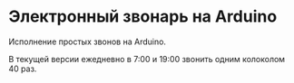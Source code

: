 # Электронный звонарь на Arduino

Исполнение простых звонов на Arduino.

В текущей версии ежедневно в 7:00 и 19:00 звонить одним колоколом 40 раз.